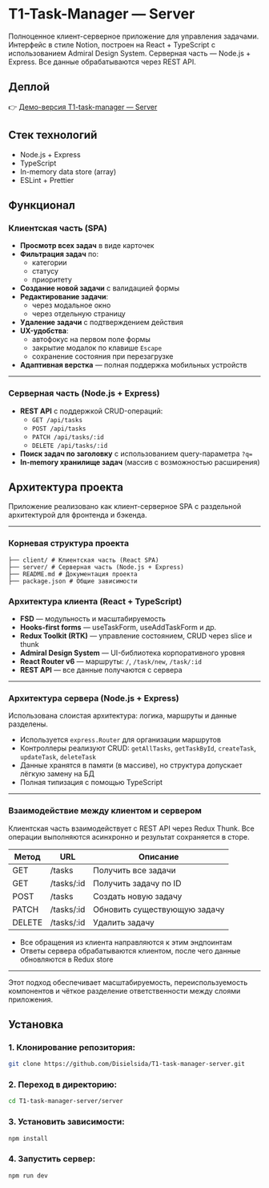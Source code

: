 # T1-Task-Manager — Server

Полноценное клиент-серверное приложение для управления задачами. Интерфейс в стиле Notion, построен на React + TypeScript с использованием Admiral Design System. 
Серверная часть — Node.js + Express. Все данные обрабатываются через REST API.

## Деплой

👉 [Демо-версия T1-task-manager — Server ](https://t1-task-manager-server.onrender.com)

## Стек технологий

- Node.js + Express
- TypeScript
- In-memory data store (array)
- ESLint + Prettier

## Функционал

###  Клиентская часть (SPA)

- **Просмотр всех задач** в виде карточек
- **Фильтрация задач** по:
  - категории
  - статусу
  - приоритету
- **Создание новой задачи** с валидацией формы
- **Редактирование задачи**:
  - через модальное окно
  - через отдельную страницу
- **Удаление задачи** с подтверждением действия
- **UX-удобства**:
  - автофокус на первом поле формы
  - закрытие модалок по клавише `Escape`
  - сохранение состояния при перезагрузке
- **Адаптивная верстка** — полная поддержка мобильных устройств

---

### Серверная часть (Node.js + Express)

- **REST API** с поддержкой CRUD-операций:
  - `GET /api/tasks`
  - `POST /api/tasks`
  - `PATCH /api/tasks/:id`
  - `DELETE /api/tasks/:id`
- **Поиск задач по заголовку** с использованием query-параметра `?q=`
- **In-memory хранилище задач** (массив с возможностью расширения)


## Архитектура проекта

Приложение реализовано как клиент-серверное SPA с раздельной архитектурой для фронтенда и бэкенда.

---



### Корневая структура проекта

```plaintext
├── client/ # Клиентская часть (React SPA)
├── server/ # Серверная часть (Node.js + Express)
├── README.md # Документация проекта
├── package.json # Общие зависимости
```
### Архитектура клиента (React + TypeScript)

- **FSD** — модульность и масштабируемость
- **Hooks-first forms** — useTaskForm, useAddTaskForm и др.
- **Redux Toolkit (RTK)** — управление состоянием, CRUD через slice и thunk
- **Admiral Design System** — UI-библиотека корпоративного уровня
- **React Router v6** — маршруты: `/`, `/task/new`, `/task/:id`
- **REST API** — все данные получаются с сервера

---

### Архитектура сервера (Node.js + Express)

Использована слоистая архитектура: логика, маршруты и данные разделены.

- Используется `express.Router` для организации маршрутов
- Контроллеры реализуют CRUD: `getAllTasks`, `getTaskById`, `createTask`, `updateTask`, `deleteTask`
- Данные хранятся в памяти (в массиве), но структура допускает лёгкую замену на БД
- Полная типизация с помощью TypeScript

---

### Взаимодействие между клиентом и сервером

Клиентская часть взаимодействует с REST API через Redux Thunk. Все операции выполняются асинхронно и результат сохраняется в сторе.

| Метод  | URL            | Описание                        |
|--------|----------------|---------------------------------|
| GET    | /tasks         | Получить все задачи             |
| GET    | /tasks/:id     | Получить задачу по ID           |
| POST   | /tasks         | Создать новую задачу            |
| PATCH  | /tasks/:id     | Обновить существующую задачу    |
| DELETE | /tasks/:id     | Удалить задачу                  |

- Все обращения из клиента направляются к этим эндпоинтам
- Ответы сервера обрабатываются клиентом, после чего данные обновляются в Redux store

---

Этот подход обеспечивает масштабируемость, переиспользуемость компонентов и чёткое разделение ответственности между слоями приложения.


## Установка

### 1. Клонирование репозитория:
```bash
git clone https://github.com/Disielsida/T1-task-manager-server.git
```

### 2. Переход в директорию:
```bash
cd T1-task-manager-server/server
```

### 3. Установить зависимости:
```bash
npm install
```

### 4. Запустить сервер:
```bash
npm run dev
```